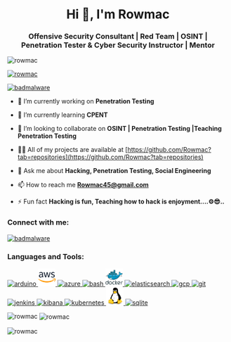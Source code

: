 <h1 align="center">Hi 👋, I'm Rowmac</h1>
<h3 align="center">Offensive Security Consultant | Red Team | OSINT | Penetration Tester & Cyber Security Instructor | Mentor</h3>

<p align="left"> <img src="https://komarev.com/ghpvc/?username=rowmac&label=Profile%20views&color=0e75b6&style=flat" alt="rowmac" /> </p>

<p align="left"> <a href="https://github.com/ryo-ma/github-profile-trophy"><img src="https://github-profile-trophy.vercel.app/?username=rowmac" alt="rowmac" /></a> </p>

<p align="left"> <a href="https://twitter.com/badmalware" target="blank"><img src="https://img.shields.io/twitter/follow/badmalware?logo=twitter&style=for-the-badge" alt="badmalware" /></a> </p>

- 🔭 I’m currently working on **Penetration Testing**

- 🌱 I’m currently learning **CPENT**

- 👯 I’m looking to collaborate on **OSINT | Penetration Testing |Teaching Penetration Testing**

- 👨‍💻 All of my projects are available at [https://github.com/Rowmac?tab=repositories](https://github.com/Rowmac?tab=repositories)

- 💬 Ask me about **Hacking, Penetration Testing, Social Engineering**

- 📫 How to reach me **Rowmac45@gmail.com**

- ⚡ Fun fact **Hacking is fun, Teaching how to hack is enjoyment....⚙😎..**

<h3 align="left">Connect with me:</h3>
<p align="left">
<a href="https://twitter.com/badmalware" target="blank"><img align="center" src="https://raw.githubusercontent.com/rahuldkjain/github-profile-readme-generator/master/src/images/icons/Social/twitter.svg" alt="badmalware" height="30" width="40" /></a>
</p>

<h3 align="left">Languages and Tools:</h3>
<p align="left"> <a href="https://www.arduino.cc/" target="_blank" rel="noreferrer"> <img src="https://cdn.worldvectorlogo.com/logos/arduino-1.svg" alt="arduino" width="40" height="40"/> </a> <a href="https://aws.amazon.com" target="_blank" rel="noreferrer"> <img src="https://raw.githubusercontent.com/devicons/devicon/master/icons/amazonwebservices/amazonwebservices-original-wordmark.svg" alt="aws" width="40" height="40"/> </a> <a href="https://azure.microsoft.com/en-in/" target="_blank" rel="noreferrer"> <img src="https://www.vectorlogo.zone/logos/microsoft_azure/microsoft_azure-icon.svg" alt="azure" width="40" height="40"/> </a> <a href="https://www.gnu.org/software/bash/" target="_blank" rel="noreferrer"> <img src="https://www.vectorlogo.zone/logos/gnu_bash/gnu_bash-icon.svg" alt="bash" width="40" height="40"/> </a> <a href="https://www.docker.com/" target="_blank" rel="noreferrer"> <img src="https://raw.githubusercontent.com/devicons/devicon/master/icons/docker/docker-original-wordmark.svg" alt="docker" width="40" height="40"/> </a> <a href="https://www.elastic.co" target="_blank" rel="noreferrer"> <img src="https://www.vectorlogo.zone/logos/elastic/elastic-icon.svg" alt="elasticsearch" width="40" height="40"/> </a> <a href="https://cloud.google.com" target="_blank" rel="noreferrer"> <img src="https://www.vectorlogo.zone/logos/google_cloud/google_cloud-icon.svg" alt="gcp" width="40" height="40"/> </a> <a href="https://git-scm.com/" target="_blank" rel="noreferrer"> <img src="https://www.vectorlogo.zone/logos/git-scm/git-scm-icon.svg" alt="git" width="40" height="40"/> </a> <a href="https://www.jenkins.io" target="_blank" rel="noreferrer"> <img src="https://www.vectorlogo.zone/logos/jenkins/jenkins-icon.svg" alt="jenkins" width="40" height="40"/> </a> <a href="https://www.elastic.co/kibana" target="_blank" rel="noreferrer"> <img src="https://www.vectorlogo.zone/logos/elasticco_kibana/elasticco_kibana-icon.svg" alt="kibana" width="40" height="40"/> </a> <a href="https://kubernetes.io" target="_blank" rel="noreferrer"> <img src="https://www.vectorlogo.zone/logos/kubernetes/kubernetes-icon.svg" alt="kubernetes" width="40" height="40"/> </a> <a href="https://www.linux.org/" target="_blank" rel="noreferrer"> <img src="https://raw.githubusercontent.com/devicons/devicon/master/icons/linux/linux-original.svg" alt="linux" width="40" height="40"/> </a> <a href="https://www.sqlite.org/" target="_blank" rel="noreferrer"> <img src="https://www.vectorlogo.zone/logos/sqlite/sqlite-icon.svg" alt="sqlite" width="40" height="40"/> </a> </p>

<p><img align="left" src="https://github-readme-stats.vercel.app/api/top-langs?username=rowmac&show_icons=true&locale=en&layout=compact" alt="rowmac" /></p>

<p>&nbsp;<img align="center" src="https://github-readme-stats.vercel.app/api?username=rowmac&show_icons=true&locale=en" alt="rowmac" /></p>

<p><img align="center" src="https://github-readme-streak-stats.herokuapp.com/?user=rowmac&" alt="rowmac" /></p>

